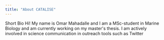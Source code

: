 ```yaml
---
title: "About CATALISE"
---
```

Short Bio
Hi! My name is Omar Mahadalle and I am a MSc-student in Marine Biology and am currently working on my master's thesis.
I am actively involved in science communication in outreach tools such as Twitter
